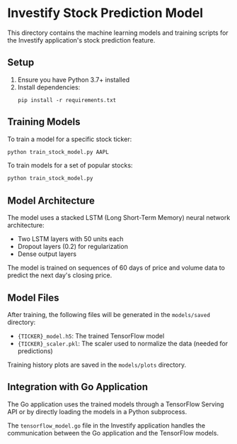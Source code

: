 # Investify Stock Prediction Model

This directory contains the machine learning models and training scripts for the Investify application's stock prediction feature.

## Setup

1. Ensure you have Python 3.7+ installed
2. Install dependencies:
   ```
   pip install -r requirements.txt
   ```

## Training Models

To train a model for a specific stock ticker:

```bash
python train_stock_model.py AAPL
```

To train models for a set of popular stocks:

```bash
python train_stock_model.py
```

## Model Architecture

The model uses a stacked LSTM (Long Short-Term Memory) neural network architecture:
- Two LSTM layers with 50 units each
- Dropout layers (0.2) for regularization
- Dense output layers

The model is trained on sequences of 60 days of price and volume data to predict the next day's closing price.

## Model Files

After training, the following files will be generated in the `models/saved` directory:
- `{TICKER}_model.h5`: The trained TensorFlow model
- `{TICKER}_scaler.pkl`: The scaler used to normalize the data (needed for predictions)

Training history plots are saved in the `models/plots` directory.

## Integration with Go Application

The Go application uses the trained models through a TensorFlow Serving API or by directly loading the models in a Python subprocess.

The `tensorflow_model.go` file in the Investify application handles the communication between the Go application and the TensorFlow models.
